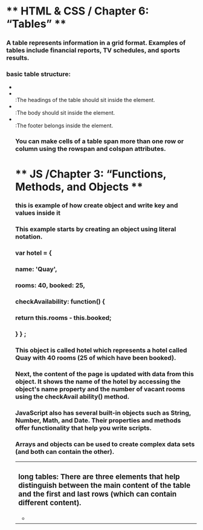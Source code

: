# ** HTML & CSS / Chapter 6: “Tables” ** 

### A table represents information in a grid format. Examples of tables include financial reports, TV schedules, and sports results.
### basic table structure:
* <table>
* <tr>  
* <td>
### long tables: There are three elements that help distinguish between the main content of the table and the first and last rows (which can contain different content).
* <thead> :The headings of the table should sit inside the <thead> element.
* <tbody> :The body should sit inside the <tbody> element. 
* <tfoot> :The footer belongs inside the <tfoot> element.
### You can make cells of a table span more than one row or column using the rowspan and colspan attributes. 

# ** JS /Chapter 3: “Functions, Methods, and Objects **

### this is example of how create object and write key and values inside it
### This example starts by creating an object using literal notation.
### var hotel = { 
### name: 'Quay',
### rooms: 40, booked: 25,
### checkAvailability: function() { 
### return this.rooms - this.booked; 
### } } ; 
### This object is called hotel which represents a hotel called Quay with 40 rooms (25 of which have been booked).
### Next, the content of the page is updated with data from this object. It shows the name of the hotel by accessing the object's name property and the number of vacant rooms using the checkAvail ability() method. 
### JavaScript also has several built-in objects such as String, Number, Math, and Date. Their properties and methods offer functionality that help you write scripts. 
### Arrays and objects can be used to create complex data sets (and both can contain the other). 